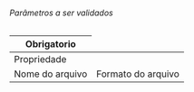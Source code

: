 <h6>Parâmetros a ser validados </h6>

<table>
  <thead>
    <th>Obrigatorio</th>
  </thead>
  <tbody>
    <tr>
      <td>Propriedade</td>
    </tr>
    <tr>
      <td>Nome do arquivo</td>
      <td>Formato do arquivo</td>
    </tr>
